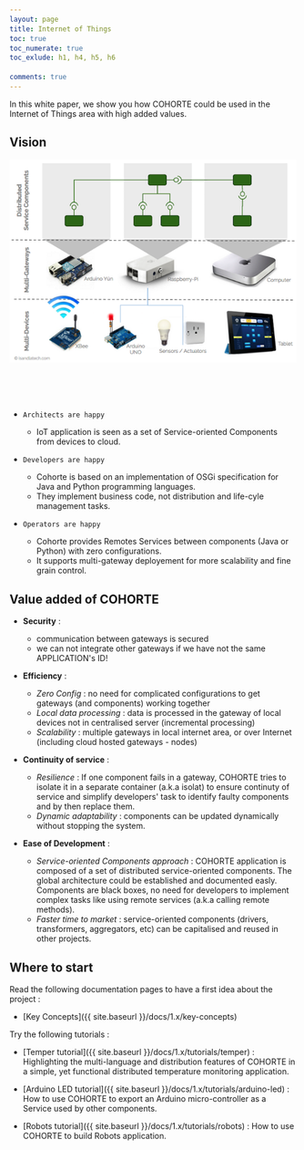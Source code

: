 ```yaml
---
layout: page
title: Internet of Things
toc: true
toc_numerate: true
toc_exlude: h1, h4, h5, h6

comments: true
---
```


In this white paper, we show you how COHORTE could be used in the Internet of Things area with high added values.

## Vision

![Visiion](iot-cohorte-vision.png)


<br/>
<br/>
<br/>


 * `Architects are happy`
   * IoT application is seen as a set of Service-oriented Components from devices to cloud.

 * `Developers are happy`
   * Cohorte is based on an implementation of OSGi specification for Java and Python programming languages.
   * They implement business code, not distribution and life-cyle management tasks.

 * `Operators are happy`
   * Cohorte provides Remotes Services between components (Java or Python) with zero configurations.
   * It supports multi-gateway deployement for more scalability and fine grain control.

## Value added of COHORTE

 * **Security** : 
   * communication between gateways is secured
   * we can not integrate other gateways if we have not the same APPLICATION's ID! 

 * **Efficiency** :
   * *Zero Config* : no need for complicated configurations to get gateways (and components) working together
   * *Local data processing* : data is processed in the gateway of local devices not in centralised server (incremental processing)
   * *Scalability* : multiple gateways in local internet area, or over Internet (including cloud hosted gateways - nodes)

 * **Continuity of service** : 
   * *Resilience* : If one component fails in a gateway, COHORTE tries to isolate it in a separate container (a.k.a isolat) to ensure continuty of service and simplify developers' task to identify faulty components and by then replace them.
   * *Dynamic adaptability* : components can be updated dynamically without stopping the system.

 * **Ease of Development** :
   * *Service-oriented Components approach* : COHORTE application is composed of a set of distributed service-oriented components. The global architecture could be established and documented easly. Components are black boxes, no need for developers to implement complex tasks like using remote services (a.k.a calling remote methods).
   * *Faster time to market* : service-oriented components (drivers, transformers, aggregators, etc) can be capitalised and reused in other projects.

## Where to start

Read the following documentation pages to have a first idea about the project :

 * [Key Concepts]({{ site.baseurl }}/docs/1.x/key-concepts) 


Try the following tutorials :

 * [Temper tutorial]({{ site.baseurl }}/docs/1.x/tutorials/temper) : Highlighting the multi-language and distribution features of COHORTE in a simple, yet functional distributed temperature monitoring application.

 * [Arduino LED tutorial]({{ site.baseurl }}/docs/1.x/tutorials/arduino-led) : How to use COHORTE to export an Arduino micro-controller as a Service used by other components.

 * [Robots tutorial]({{ site.baseurl }}/docs/1.x/tutorials/robots) : How to use COHORTE to build Robots application.